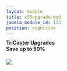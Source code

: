 ```yaml
---
layout: module
title: x55upgrade-mod
joomla_module_id: 133
position: rightside
---
```

<h4 style="margin-top: -5px;"><strong>TriCaster Upgrades</strong><br />Save up to 50%</h4>
<a href="/x55upgrade.html"><img src="{{"images/stories/marketing/landing-pages/x55-upgrade/rightside-button2.jpg" | cdn }}" /></a>
